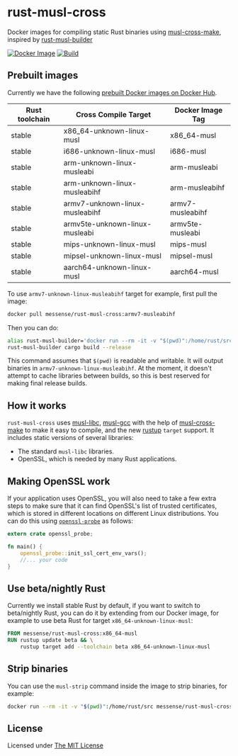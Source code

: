 # rust-musl-cross

Docker images for compiling static Rust binaries using [musl-cross-make][],
inspired by [rust-musl-builder](https://github.com/emk/rust-musl-builder)

[![Docker Image](https://img.shields.io/docker/pulls/messense/rust-musl-cross.svg?maxAge=2592000)](https://hub.docker.com/r/messense/rust-musl-cross/)
[![Build](https://github.com/messense/rust-musl-cross/workflows/Build/badge.svg)](https://github.com/messense/rust-musl-cross/actions?query=workflow%3ABuild)

## Prebuilt images

Currently we have the following [prebuilt Docker images on Docker Hub](https://hub.docker.com/r/messense/rust-musl-cross/).

| Rust toolchain | Cross Compile Target                | Docker Image Tag    |
|----------------|-------------------------------------|---------------------|
| stable         | x86\_64-unknown-linux-musl          | x86\_64-musl        |
| stable         | i686-unknown-linux-musl             | i686-musl           |
| stable         | arm-unknown-linux-musleabi          | arm-musleabi        |
| stable         | arm-unknown-linux-musleabihf        | arm-musleabihf      |
| stable         | armv7-unknown-linux-musleabihf      | armv7-musleabihf    |
| stable         | armv5te-unknown-linux-musleabi      | armv5te-musleabi    |
| stable         | mips-unknown-linux-musl             | mips-musl           |
| stable         | mipsel-unknown-linux-musl           | mipsel-musl         |
| stable         | aarch64-unknown-linux-musl          | aarch64-musl        |

To use `armv7-unknown-linux-musleabihf` target for example, first pull the image:

```bash
docker pull messense/rust-musl-cross:armv7-musleabihf
```

Then you can do:

```bash
alias rust-musl-builder='docker run --rm -it -v "$(pwd)":/home/rust/src messense/rust-musl-cross:armv7-musleabihf'
rust-musl-builder cargo build --release
```

This command assumes that `$(pwd)` is readable and writable. It will output binaries in `armv7-unknown-linux-musleabihf`.
At the moment, it doesn't attempt to cache libraries between builds, so this is best reserved for making final release builds.

## How it works

`rust-musl-cross` uses [musl-libc][], [musl-gcc][] with the help of [musl-cross-make][] to make it easy to compile, and the new
[rustup][] `target` support.  It includes static versions of several
libraries:

- The standard `musl-libc` libraries.
- OpenSSL, which is needed by many Rust applications.

## Making OpenSSL work

If your application uses OpenSSL, you will also need to take a few extra steps
to make sure that it can find OpenSSL's list of trusted certificates,
which is stored in different locations on different Linux distributions.
You can do this using [`openssl-probe`](https://crates.io/crates/openssl-probe) as follows:

```rust
extern crate openssl_probe;

fn main() {
    openssl_probe::init_ssl_cert_env_vars();
    //... your code
}
```

## Use beta/nightly Rust

Currently we install stable Rust by default, if you want to switch to beta/nightly Rust, you can do it by extending
from our Docker image, for example to use beta Rust for target `x86_64-unknown-linux-musl`:

```dockerfile
FROM messense/rust-musl-cross:x86_64-musl
RUN rustup update beta && \
    rustup target add --toolchain beta x86_64-unknown-linux-musl
```

## Strip binaries

You can use the `musl-strip` command inside the image to strip binaries, for example:

```bash
docker run --rm -it -v "$(pwd)":/home/rust/src messense/rust-musl-cross:armv7-musleabihf musl-strip /home/rust/src/target/release/example
```

[musl-libc]: http://www.musl-libc.org/
[musl-gcc]: http://www.musl-libc.org/how.html
[musl-cross-make]: https://github.com/richfelker/musl-cross-make
[rustup]: https://www.rustup.rs/

## License

Licensed under [The MIT License](./LICENSE)
